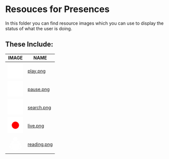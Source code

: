 # Resouces for Presences

In this folder you can find resource images which you can use to display the status of what the user is doing.

## These Include:

| IMAGE                                                                           | NAME                       |
| ------------------------------------------------------------------------------- | -------------------------- |
| <img src="play.png" style="background: black;" height="50px">                   | [play.png](play.png)       |
| <img src="pause.png" style="background-color: rgba(0,0,0,25);" height="50px">   | [pause.png](pause.png)     |
| <img src="search.png" style="background-color: rgba(0,0,0,25);" height="50px">  | [search.png](search.png)   |
| <img src="live.png" style="background-color: rgba(0,0,0,25);" height="50px">    | [live.png](live.png)       |
| <img src="reading.png" style="background-color: rgba(0,0,0,25);" height="50px"> | [reading.png](reading.png) |
